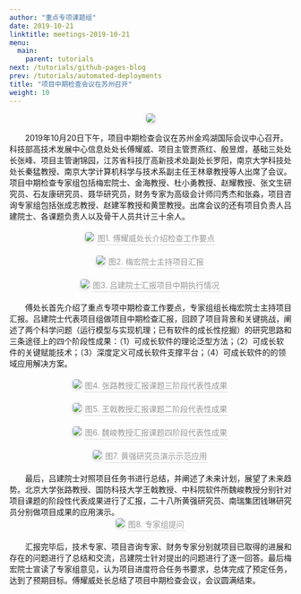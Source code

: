 ```yaml
---
author: "重点专项课题组"
date: 2019-10-21
linktitle: meetings-2019-10-21
menu:
  main:
    parent: tutorials
next: /tutorials/github-pages-blog
prev: /tutorials/automated-deployments
title: "项目中期检查会议在苏州召开"
weight: 10
---
```

 <center>
    <img style="border-radius: 0.3125em;
    box-shadow: 0 2px 4px 0 rgba(34,36,38,.12),0 2px 10px 0 rgba(34,36,38,.08);" 
    src="http://cdn.njuics.cn/2017yfb1001800.cn/2019-10-21/news1020_0.png">
</center>
</br>
&#8194;&#8194;&#8194;&#8194;2019年10月20日下午，项目中期检查会议在苏州金鸡湖国际会议中心召开。科技部高技术发展中心信息处处长傅耀威、项目主管贾燕红、殷昱煜，基础三处处长张峰、项目主管谢锦园，江苏省科技厅高新技术处副处长罗阳，南京大学科技处处长秦猛教授、南京大学计算机科学与技术系副主任王林章教授等人出席了会议。项目中期检查专家组包括梅宏院士、金海教授、杜小勇教授、赵耀教授、张文生研究员、石友康研究员、聂华研究员，财务专家为高级会计师闫秀杰和张淼，项目咨询专家组包括张成志教授、赵建军教授和黄罡教授。出席会议的还有项目负责人吕建院士、各课题负责人以及骨干人员共计三十余人。</br>
</br>
 <center>
    <img style="border-radius: 0.3125em;
    box-shadow: 0 2px 4px 0 rgba(34,36,38,.12),0 2px 10px 0 rgba(34,36,38,.08);" 
    src="http://cdn.njuics.cn/news1020_1.png">
    <div style="color:orange; border-bottom: 1px solid #d9d9d9;
    display: inline-block;
    color: #999;
    padding: 2px;">图1. 傅耀威处长介绍检查工作要点</div>
</center>
</br>
 <center>
    <img style="border-radius: 0.3125em;
    box-shadow: 0 2px 4px 0 rgba(34,36,38,.12),0 2px 10px 0 rgba(34,36,38,.08);" 
    src="http://cdn.njuics.cn/2017yfb1001800.cn/2019-10-21/news1020_2.png">
    <div style="color:orange; border-bottom: 1px solid #d9d9d9;
    display: inline-block;
    color: #999;
    padding: 2px;">图2. 梅宏院士主持项目汇报</div>
</center>
</br>
 <center>
    <img style="border-radius: 0.3125em;
    box-shadow: 0 2px 4px 0 rgba(34,36,38,.12),0 2px 10px 0 rgba(34,36,38,.08);" 
    src="http://cdn.njuics.cn/2017yfb1001800.cn/2019-10-21/news1020_3.png">
    <div style="color:orange; border-bottom: 1px solid #d9d9d9;
    display: inline-block;
    color: #999;
    padding: 2px;">图3. 吕建院士汇报项目中期执行情况</div>
</center>
</br>
&#8194;&#8194;&#8194;&#8194;傅处长首先介绍了重点专项中期检查工作要点，专家组组长梅宏院士主持项目汇报。吕建院士代表项目组做项目中期检查汇报，回顾了项目背景和关键挑战，阐述了两个科学问题（运行模型与实现机理；已有软件的成长性挖掘）的研究思路和三条途径上的四个阶段性成果：（1）可成长软件的理论泛型方法；（2）可成长软件的关键赋能技术；（3）深度定义可成长软件支撑平台；（4）可成长软件的的领域应用解决方案。</br>
</br>
 <center>
    <img style="border-radius: 0.3125em;
    box-shadow: 0 2px 4px 0 rgba(34,36,38,.12),0 2px 10px 0 rgba(34,36,38,.08);" 
    src="http://cdn.njuics.cn/2017yfb1001800.cn/2019-10-21/news1020_4.png">
    <div style="color:orange; border-bottom: 1px solid #d9d9d9;
    display: inline-block;
    color: #999;
    padding: 2px;">图4. 张路教授汇报课题三阶段代表性成果</div>
</center>
</br>
 <center>
    <img style="border-radius: 0.3125em;
    box-shadow: 0 2px 4px 0 rgba(34,36,38,.12),0 2px 10px 0 rgba(34,36,38,.08);" 
    src="http://cdn.njuics.cn/2017yfb1001800.cn/2019-10-21/news1020_5.png">
    <div style="color:orange; border-bottom: 1px solid #d9d9d9;
    display: inline-block;
    color: #999;
    padding: 2px;">图5. 王戟教授汇报课题二阶段代表性成果</div>
</center>
</br>
 <center>
    <img style="border-radius: 0.3125em;
    box-shadow: 0 2px 4px 0 rgba(34,36,38,.12),0 2px 10px 0 rgba(34,36,38,.08);" 
    src="http://cdn.njuics.cn/2017yfb1001800.cn/2019-10-21/news1020_6.png">
    <div style="color:orange; border-bottom: 1px solid #d9d9d9;
    display: inline-block;
    color: #999;
    padding: 2px;">图6. 魏峻教授汇报课题四阶段代表性成果</div>
</center>
</br>
 <center>
    <img style="border-radius: 0.3125em;
    box-shadow: 0 2px 4px 0 rgba(34,36,38,.12),0 2px 10px 0 rgba(34,36,38,.08);" 
    src="http://cdn.njuics.cn/2017yfb1001800.cn/2019-10-21/news1020_7.png">
    <div style="color:orange; border-bottom: 1px solid #d9d9d9;
    display: inline-block;
    color: #999;
    padding: 2px;">图7. 黄强研究员演示示范应用</div>
</center>
</br>
&#8194;&#8194;&#8194;&#8194;最后，吕建院士对照项目任务书进行总结，并阐述了未来计划，展望了未来趋势。北京大学张路教授、国防科技大学王戟教授、中科院软件所魏峻教授分别针对项目课题的阶段性代表成果进行了汇报，二十八所黄强研究员、南瑞集团钱琳研究员分别做项目成果的应用演示。</br>
<center>
    <img style="border-radius: 0.3125em;
    box-shadow: 0 2px 4px 0 rgba(34,36,38,.12),0 2px 10px 0 rgba(34,36,38,.08);" 
    src="http://cdn.njuics.cn/2017yfb1001800.cn/2019-10-21/news1020_8.png">
    <div style="color:orange; border-bottom: 1px solid #d9d9d9;
    display: inline-block;
    color: #999;
    padding: 2px;">图8. 专家组提问</div>
</center>
</br>
&#8194;&#8194;&#8194;&#8194;汇报完毕后，技术专家、项目咨询专家、财务专家分别就项目已取得的进展和存在的问题进行了总结和交流，吕建院士针对提出的问题进行了逐一回答。最后梅宏院士宣读了专家组意见，认为项目进度符合任务书要求，总体完成了预定任务，达到了预期目标。傅耀威处长总结了项目中期检查会议，会议圆满结束。</br>
